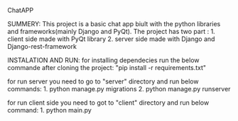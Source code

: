 ChatAPP

SUMMERY:
This project is a basic chat app biult with the python libraries and frameworks(mainly Django and PyQt).
The project has two part :
        1. client side made with PyQt library
        2. server side made with Django and Django-rest-framework 

INSTALATION AND RUN:
for installing dependecies run the below commande after cloning the project:
        "pip install -r requirements.txt"

for run server you need to go to "server" directory and run below commands:
        1. python manage.py migrations
        2. python manage.py runserver

for run client side you need to got to "client" directory and run below command:
        1. python main.py
